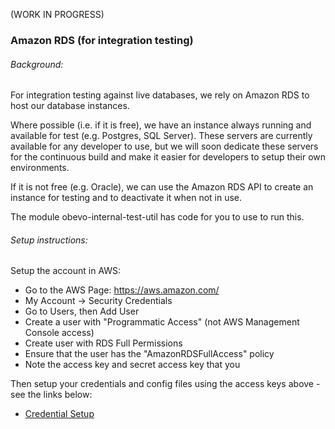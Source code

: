 <!--

    Copyright 2017 Goldman Sachs.
    Licensed under the Apache License, Version 2.0 (the "License");
    you may not use this file except in compliance with the License.
    You may obtain a copy of the License at

        http://www.apache.org/licenses/LICENSE-2.0

    Unless required by applicable law or agreed to in writing,
    software distributed under the License is distributed on an
    "AS IS" BASIS, WITHOUT WARRANTIES OR CONDITIONS OF ANY
    KIND, either express or implied.  See the License for the
    specific language governing permissions and limitations
    under the License.

-->

(WORK IN PROGRESS)

### Amazon RDS (for integration testing)

###### Background:

For integration testing against live databases, we rely on Amazon RDS to host our database instances.

Where possible (i.e. if it is free), we have an instance always running and available for test (e.g. Postgres, SQL Server).
These servers are currently available for any developer to use, but we will soon dedicate these servers for the continuous
build and make it easier for developers to setup their own environments.

If it is not free (e.g. Oracle), we can use the Amazon RDS API to create an instance for testing and to deactivate it when not in use.

The module obevo-internal-test-util has code for you to use to run this.


###### Setup instructions:

Setup the account in AWS:

* Go to the AWS Page: https://aws.amazon.com/
* My Account -> Security Credentials
* Go to Users, then Add User
* Create a user with "Programmatic Access" (not AWS Management Console access)
* Create user with RDS Full Permissions
* Ensure that the user has the "AmazonRDSFullAccess" policy
* Note the access key and secret access key that you

Then setup your credentials and config files using the access keys above - see the links below:

* [Credential Setup](https://docs.aws.amazon.com/sdk-for-java/v1/developer-guide/setup-credentials.html)
